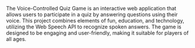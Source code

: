 The Voice-Controlled Quiz Game is an interactive web application that allows users to participate in a quiz by answering questions using their voice. This project combines elements of fun, education, and technology, utilizing the Web Speech API to recognize spoken answers. The game is designed to be engaging and user-friendly, making it suitable for players of all ages.
